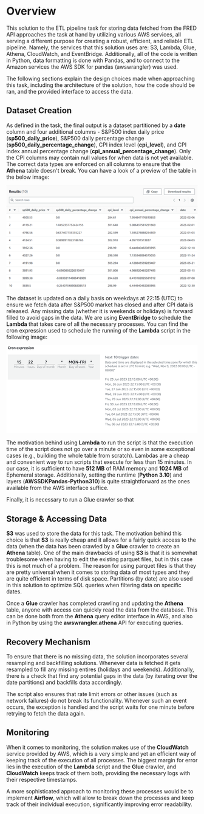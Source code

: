 # Overview

This solution to the ETL pipeline task for storing data fetched from the FRED API approaches the task at hand by utilizing various AWS services, all serving a different purpose for creating a robust, efficient, and reliable ETL pipeline. Namely, the services that this solution uses are: S3, Lambda, Glue, Athena, CloudWatch, and EventBridge. Additionally, all of the code is written in Python, data formatting is done with Pandas, and to connect to the Amazon services the AWS SDK for pandas (awswrangler) was used.

The following sections explain the design choices made when approaching this task, including the architecture of the solution, how the code should be ran, and the provided interface to access the data.

## Dataset Creation 

As defined in the task, the final output is a dataset partitioned by a **date** column and four additional columns - S&P500 index daily price (**sp500_daily_price**), S&P500 daily percentage change (**sp500_daily_percentage_change**), CPI index level (**cpi_level**), and CPI index annual percentage change (**cpi_annual_percentage_change**). Only the CPI columns may contain null values for when data is not yet available. The correct data types are enforced on all columns to ensure that the **Athena** table doesn't break. You can have a look of a preview of the table in the below image:

![Preview of data in Athena query editor](/images/athena.png)

The dataset is updated on a daily basis on weekdays at 22:15 (UTC) to ensure we fetch data after S&P500 market has closed and after CPI data is released. Any missing data (whether it is weekends or holidays) is forward filled to avoid gaps in the data. We are using **EventBridge** to schedule the **Lambda** that takes care of all the necessary processes. You can find the cron expression used to schedule the running of the **Lambda** script in the following image: 

![EventBridge cron expression](/images/eventbridge.png)

The motivation behind using **Lambda** to run the script is that the execution time of the script does not go over a minute or so even in some exceptional cases (e.g., building the whole table from scratch). Lambdas are a cheap and convenient way to run scripts that execute for less than 15 minutes. In our case, it is sufficient to have **512 MB** of RAM memory and **1024 MB** of Ephemeral storage. Additionally, setting the runtime (**Python 3.10**) and layers (**AWSSDKPandas-Python310**) is quite straightforward as the ones available from the AWS interface suffice.

Finally, it is necessary to run a Glue crawler so that

## Storage & Accessing Data

**S3** was used to store the data for this task. The motivation behind this choice is that **S3** is really cheap and it allows for a fairly quick access to the data (when the data has been crawled by a **Glue** crawler to create an **Athena** table). One of the main drawbacks of using **S3** is that it is somewhat troublesome when having to edit the existing parquet files, but in this case this is not much of a problem. The reason for using parquet files is that they are pretty universal when it comes to storing data of most types and they are quite efficient in terms of disk space. Partitions (by date) are also used in this solution to optimize SQL queries when filtering data on specific dates.

Once a **Glue** crawler has completed crawling and updating the **Athena** table, anyone with access can quickly read the data from the database. This can be done both from the **Athena** query editor interface in AWS, and also in Python by using the **awswrangler.athena** API for executing queries.

## Recovery Mechanism

To ensure that there is no missing data, the solution incorporates several resampling and backfilling solutions. Whenever data is fetched it gets resampled to fill any missing entires (holidays and weekends). Additionally, there is a check that find any potential gaps in the data (by iterating over the date partitions) and backfills data accordingly.

The script also ensures that rate limit errors or other issues (such as network failures) do not break its functionality. Whenever such an event occurs, the exception is handled and the script waits for one minute before retrying to fetch the data again.

## Monitoring

When it comes to monitoring, the solution makes use of the **CloudWatch** service provided by AWS, which is a very simple and yet an efficient way of keeping track of the execution of all processes. The biggest margin for error lies in the execution of the **Lambda** script and the **Glue** crawler, and **CloudWatch** keeps track of them both, providing the necessary logs with their respective timestamps.

A more sophisticated approach to monitoring these processes would be to implement **Airflow**, which will allow to break down the processes and keep track of their individual execution, significantly improving error readability.

